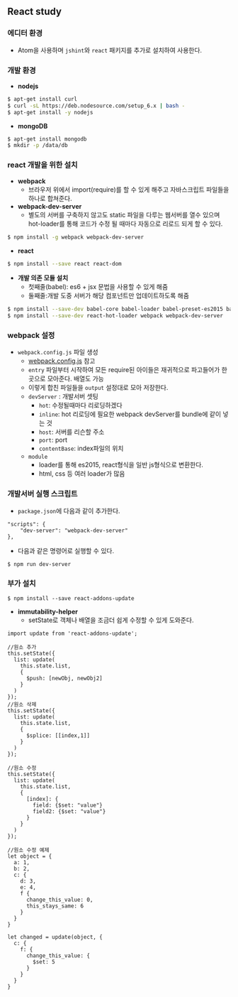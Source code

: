 ## React study

### 에디터 환경
- Atom을 사용하며 `jshint`와 `react` 패키지를 추가로 설치하여 사용한다.

### 개발 환경
- **nodejs**
```bash
$ apt-get install curl
$ curl -sL https://deb.nodesource.com/setup_6.x | bash -
$ apt-get install -y nodejs
```
- **mongoDB**
```bash
$ apt-get install mongodb
$ mkdir -p /data/db
```

### react 개발을 위한 설치
- **webpack**
  - 브라우저 위에서 import(require)를 할 수 있게 해주고 자바스크립트 파일들을 하나로 합쳐준다.
- **webpack-dev-server**
  - 별도의 서버를 구축하지 않고도 static 파일을 다루는 웹서버를 열수 있으며 hot-loader를 통해 코드가 수정 될 때마다 자동으로 리로드 되게 할 수 있다.
  
```bash
$ npm install -g webpack webpack-dev-server
```
- **react**
```bash
$ npm install --save react react-dom
```
- **개발 의존 모듈 설치**
  - 첫째줄(babel): es6 + jsx 문법을 사용할 수 있게 해줌
  - 둘째줄:개발 도중 서버가 해당 컴포넌트만 업데이트하도록 해줌
```bash
$ npm install --save-dev babel-core babel-loader babel-preset-es2015 babel-preset-react
$ npm install --save-dev react-hot-loader webpack webpack-dev-server
```

### webpack 설정
- `webpack.config.js` 파일 생성 
  - [webpack.config.js](/project/webpack.config.js) 참고
  - `entry` 파일부터 시작하여 모든 require된 아이들은 재귀적으로 파고들어가 한 곳으로 모아준다. 배열도 가능
  - 이렇게 합친 파일들을 `output` 설정대로 모아 저장한다.
  - `devServer` : 개발서버 셋팅
    - `hot`: 수정될때마다 리로딩하겠다
    - `inline`: hot 리로딩에 필요한 webpack devServer를 bundle에 같이 넣는 것
    - `host`: 서버를 리슨할 주소
    - `port`: port
    - `contentBase`: index파일의 위치
  - `module`
    - loader를 통해 es2015, react형식을 일반 js형식으로 변환한다.
    - html, css 등 여러 loader가 많음
    
### 개발서버 실행 스크립트
- `package.json`에 다음과 같이 추가한다.
```
"scripts": {
    "dev-server": "webpack-dev-server"
},
```
- 다음과 같은 명령어로 실행할 수 있다.
```
$ npm run dev-server
```

### 부가 설치
```
$ npm install --save react-addons-update
```
- **immutability-helper**
  - setState로 객체나 배열을 조금더 쉽게 수정할 수 있게 도와준다.
  
```
import update from 'react-addons-update';

//원소 추가
this.setState({
  list: update(
    this.state.list,
    {
      $push: [newObj, newObj2]
    }
  )
});
//원소 삭제
this.setState({
  list: update(
    this.state.list,
    {
      $splice: [[index,1]]
    }
  )
});

//원소 수정
this.setState({
  list: update(
    this.state.list,
    {
      [index]: {
        field: {$set: "value"}
        field2: {$set: "value"}
      }
    }
  )
});
```

```
//원소 수정 예제
let object = {
  a: 1,
  b: 2,
  c: {
    d: 3,
    e: 4,
    f {
      change_this_value: 0,
      this_stays_same: 6
    }
  }
}

let changed = update(object, {
  c: {
    f: {
      change_this_value: {
        $set: 5    
      }
    }
  }
}
```